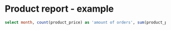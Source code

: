 # Product report - example

```sql
select month, count(product_price) as 'amount of orders', sum(product_price) as 'total prices' from product_report where year = 2018 and hour between 10 and 12 group by month order by month asc;
```